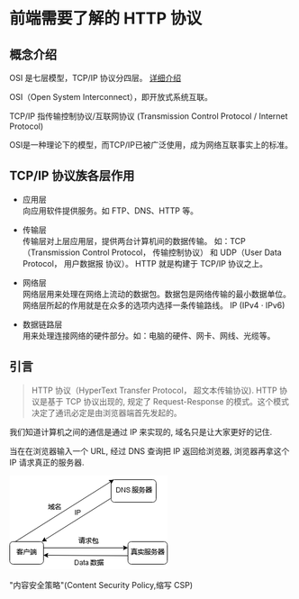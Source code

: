 # 前端需要了解的 HTTP 协议

## 概念介绍
OSI 是七层模型，TCP/IP 协议分四层。
[详细介绍](https://blog.csdn.net/qq_39521554/article/details/79894501)

OSI（Open System Interconnect），即开放式系统互联。

TCP/IP 指传输控制协议/互联网协议 (Transmission Control Protocol / Internet Protocol)

OSI是一种理论下的模型，而TCP/IP已被广泛使用，成为网络互联事实上的标准。

## TCP/IP 协议族各层作用
- 应用层 \
向应用软件提供服务。如 FTP、DNS、HTTP 等。

- 传输层 \
传输层对上层应用层，提供两台计算机间的数据传输。
如：TCP（Transmission Control Protocol， 传输控制协议） 和 UDP（User Data Protocol， 用户数据报 协议）。
HTTP 就是构建于 TCP/IP 协议之上。

- 网络层 \
网络层用来处理在网络上流动的数据包。数据包是网络传输的最小数据单位。
网络层所起的作用就是在众多的选项内选择一条传输路线。 IP (IPv4 · IPv6) 

- 数据链路层 \
用来处理连接网络的硬件部分。如：电脑的硬件、网卡、网线、光缆等。

## 引言
> HTTP 协议（HyperText Transfer Protocol， 超文本传输协议). HTTP 协议是基于 TCP 协议出现的, 规定了 Request-Response 的模式。这个模式决定了通讯必定是由浏览器端首先发起的。

我们知道计算机之间的通信是通过 IP 来实现的, 域名只是让大家更好的记住.

当在在浏览器输入一个 URL, 经过 DNS 查询把 IP 返回给浏览器, 浏览器再拿这个 IP 请求真正的服务器.

![dns-ip](dns-ip.png)

"内容安全策略"(Content Security Policy,缩写 CSP)